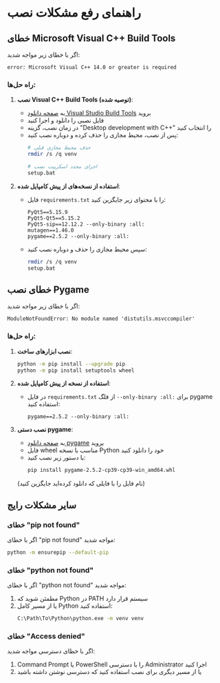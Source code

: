 # راهنمای رفع مشکلات نصب

## خطای Microsoft Visual C++ Build Tools

اگر با خطای زیر مواجه شدید:
```
error: Microsoft Visual C++ 14.0 or greater is required
```

### راه حل‌ها:

1. **نصب Visual C++ Build Tools (توصیه شده)**:
   - به [صفحه دانلود Visual Studio Build Tools](https://visualstudio.microsoft.com/visual-cpp-build-tools/) بروید
   - فایل نصبی را دانلود و اجرا کنید
   - در زمان نصب، گزینه "Desktop development with C++" را انتخاب کنید
   - پس از نصب، محیط مجازی را حذف کرده و دوباره نصب کنید:
     ```bash
     # حذف محیط مجازی قبلی
     rmdir /s /q venv
     
     # اجرای مجدد اسکریپت نصب
     setup.bat
     ```

2. **استفاده از نسخه‌های از پیش کامپایل شده**:
   - فایل `requirements.txt` را با محتوای زیر جایگزین کنید:
     ```
     PyQt5==5.15.9
     PyQt5-Qt5==5.15.2
     PyQt5-sip==12.12.2 --only-binary :all:
     mutagen==1.46.0
     pygame==2.5.2 --only-binary :all:
     ```
   - سپس محیط مجازی را حذف و دوباره نصب کنید:
     ```bash
     rmdir /s /q venv
     setup.bat
     ```

## خطای نصب Pygame

اگر با خطای زیر مواجه شدید:
```
ModuleNotFoundError: No module named 'distutils.msvccompiler'
```

### راه حل‌ها:

1. **نصب ابزارهای ساخت**:
   ```bash
   python -m pip install --upgrade pip
   python -m pip install setuptools wheel
   ```

2. **استفاده از نسخه از پیش کامپایل شده**:
   - در فایل `requirements.txt` از فلگ `--only-binary :all:` برای pygame استفاده کنید:
     ```
     pygame==2.5.2 --only-binary :all:
     ```

3. **نصب دستی pygame**:
   - به [صفحه دانلود pygame](https://www.lfd.uci.edu/~gohlke/pythonlibs/#pygame) بروید
   - فایل wheel مناسب با نسخه Python خود را دانلود کنید
   - با دستور زیر نصب کنید:
     ```bash
     pip install pygame‑2.5.2‑cp39‑cp39‑win_amd64.whl
     ```
   (نام فایل را با فایلی که دانلود کرده‌اید جایگزین کنید)

## سایر مشکلات رایج

### خطای "pip not found"
اگر با خطای "pip not found" مواجه شدید:
```bash
python -m ensurepip --default-pip
```

### خطای "python not found"
اگر با خطای "python not found" مواجه شدید:
1. مطمئن شوید که Python در PATH سیستم قرار دارد
2. یا از مسیر کامل Python استفاده کنید:
   ```bash
   C:\Path\To\Python\python.exe -m venv venv
   ```

### خطای "Access denied"
اگر با خطای دسترسی مواجه شدید:
1. Command Prompt یا PowerShell را با دسترسی Administrator اجرا کنید
2. یا از مسیر دیگری برای نصب استفاده کنید که دسترسی نوشتن داشته باشید 